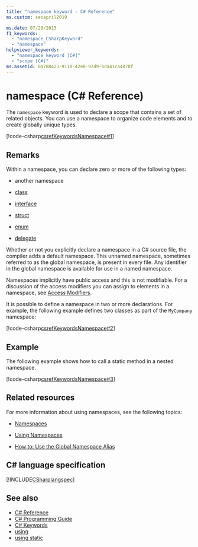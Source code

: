 ```yaml
---
title: "namespace keyword - C# Reference"
ms.custom: seoapril2019

ms.date: 07/20/2015
f1_keywords: 
  - "namespace_CSharpKeyword"
  - "namespace"
helpviewer_keywords: 
  - "namespace keyword [C#]"
  - "scope [C#]"
ms.assetid: 0a788423-9110-42e0-97d9-bda41ca4870f
---
```

# namespace (C# Reference)

The `namespace` keyword is used to declare a scope that contains a set of related objects. You can use a namespace to organize code elements and to create globally unique types.

[!code-csharp[csrefKeywordsNamespace#1](~/samples/snippets/csharp/VS_Snippets_VBCSharp/csrefKeywordsNamespace/CS/csrefKeywordsNamespace.cs#1)]

## Remarks

Within a namespace, you can declare zero or more of the following types:

- another namespace

- [class](class.md)

- [interface](interface.md)

- [struct](struct.md)

- [enum](enum.md)

- [delegate](delegate.md)

Whether or not you explicitly declare a namespace in a C# source file, the compiler adds a default namespace. This unnamed namespace, sometimes referred to as the global namespace, is present in every file. Any identifier in the global namespace is available for use in a named namespace.

Namespaces implicitly have public access and this is not modifiable. For a discussion of the access modifiers you can assign to elements in a namespace, see [Access Modifiers](access-modifiers.md).

It is possible to define a namespace in two or more declarations. For example, the following example defines two classes as part of the `MyCompany` namespace:

[!code-csharp[csrefKeywordsNamespace#2](~/samples/snippets/csharp/VS_Snippets_VBCSharp/csrefKeywordsNamespace/CS/csrefKeywordsNamespace.cs#2)]

## Example

The following example shows how to call a static method in a nested namespace.

[!code-csharp[csrefKeywordsNamespace#3](~/samples/snippets/csharp/VS_Snippets_VBCSharp/csrefKeywordsNamespace/CS/csrefKeywordsNamespace.cs#3)]

## Related resources

For more information about using namespaces, see the following topics:

- [Namespaces](../../programming-guide/namespaces/index.md)

- [Using Namespaces](../../programming-guide/namespaces/using-namespaces.md)

- [How to: Use the Global Namespace Alias](../../programming-guide/namespaces/how-to-use-the-global-namespace-alias.md)

## C# language specification

[!INCLUDE[CSharplangspec](~/includes/csharplangspec-md.md)]

## See also

- [C# Reference](../../language-reference/index.md)
- [C# Programming Guide](../../programming-guide/index.md)
- [C# Keywords](index.md)
- [using](using-directive.md)
- [using static](using-static.md)

